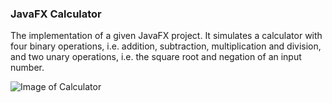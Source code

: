 ### JavaFX Calculator 

The implementation of a given JavaFX project. It simulates a calculator with four binary operations, i.e. addition, subtraction, multiplication and division, and two unary operations, i.e. the square root and negation of an input number.

![Image of Calculator]([https://github.com/JWhite212/JavaFX-Calculator/blob/master/Calculator.png]?raw=true)

